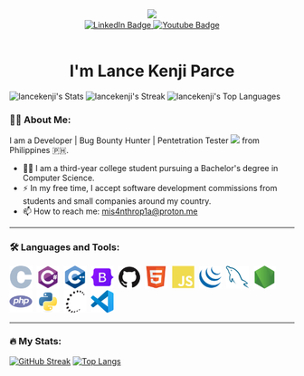 <div id="header" align="center">
  <!-- <img src="https://media.giphy.com/media/h0Mj8jM2gB9a1eNn8Z/giphy.gif" width="100"/> -->
  <img src="https://images.weserv.nl/?url=https://media1.giphy.com/media/h0Mj8jM2gB9a1eNn8Z/giphy.gif&v=4&h=300&w=300&fit=cover&mask=circle&maxage=7d&output=gif&n=-1" width="100"/>
  <div id="badges">
    <a href="https://www.linkedin.com/in/lancekenjiparce/">
      <img src="https://img.shields.io/badge/LinkedIn-blue?style=for-the-badge&logo=linkedin&logoColor=white" alt="LinkedIn Badge"/>
    </a>
    <a href="https://www.youtube.com/@lancekenjiparce/">
      <img src="https://img.shields.io/badge/YouTube-red?style=for-the-badge&logo=youtube&logoColor=white" alt="Youtube Badge"/>
    </a>
  </div>
  <img src="https://komarev.com/ghpvc/?username=lancekenji&style=flat-square&color=blue" alt=""/>
  <h1> I'm Lance Kenji Parce </h1>
</div>

![lancekenji's Stats](https://github-readme-stats.vercel.app/api?username=lancekenji&theme=vue-dark&show_icons=true&hide_border=false&count_private=true)
![lancekenji's Streak](https://github-readme-streak-stats.herokuapp.com/?user=lancekenji&theme=vue-dark&hide_border=false)
![lancekenji's Top Languages](https://github-readme-stats.vercel.app/api/top-langs/?username=lancekenji&theme=vue-dark&show_icons=true&hide_border=false&layout=compact)

### 👨‍💻 About Me:
I am a Developer | Bug Bounty Hunter | Pentetration Tester <img src="https://media.giphy.com/media/WUlplcMpOCEmTGBtBW/giphy.gif" width="30"> from Philippines 🇵🇭.
- 👨‍🎓 I am a third-year college student pursuing a Bachelor's degree in Computer Science.
- ⚡ In my free time, I accept software development commissions from students and small companies around my country.
- 📫 How to reach me: mis4nthrop1a@proton.me

---

### 🛠️ Languages and Tools:
<div>
  <img src="https://raw.githubusercontent.com/devicons/devicon/master/icons/c/c-original.svg" title="C" alt="C" width="40" height="40"/>&nbsp;
  <img src="https://raw.githubusercontent.com/devicons/devicon/master/icons/csharp/csharp-original.svg" title="Cs" alt="Cs" width="40" height="40"/>&nbsp;
  <img src="https://raw.githubusercontent.com/devicons/devicon/master/icons/cplusplus/cplusplus-original.svg" title="cpp" alt="cpp" width="40" height="40"/>&nbsp;
  <img src="https://raw.githubusercontent.com/devicons/devicon/master/icons/bootstrap/bootstrap-original.svg" title="Bootstrap" alt="Bootstrap" width="40" height="40"/>&nbsp;
  <img src="https://raw.githubusercontent.com/devicons/devicon/master/icons/github/github-original.svg" title="Github" alt="Github" width="40" height="40"/>&nbsp;
  <img src="https://raw.githubusercontent.com/devicons/devicon/master/icons/html5/html5-original.svg" title="HTML" alt="HTML" width="40" height="40"/>&nbsp;
  <img src="https://raw.githubusercontent.com/devicons/devicon/master/icons/javascript/javascript-plain.svg" title="JS" alt="JS" width="40" height="40"/>&nbsp;
  <img src="https://raw.githubusercontent.com/devicons/devicon/master/icons/jquery/jquery-original.svg" title="JQuery" alt="JQuery" width="40" height="40"/>&nbsp;
  <img src="https://raw.githubusercontent.com/devicons/devicon/master/icons/mysql/mysql-original.svg" title="MySQL" alt="MySQL" width="40" height="40"/>&nbsp;
  <img src="https://raw.githubusercontent.com/devicons/devicon/master/icons/nodejs/nodejs-original.svg" title="NodeJS" alt="NodeJS" width="40" height="40"/>&nbsp;
  <img src="https://raw.githubusercontent.com/devicons/devicon/master/icons/php/php-plain.svg" title="PHP" alt="PHP" width="40" height="40"/>&nbsp;
  <img src="https://raw.githubusercontent.com/devicons/devicon/master/icons/python/python-original.svg" title="Python" alt="Python" width="40" height="40"/>&nbsp;
  <img src="https://raw.githubusercontent.com/devicons/devicon/master/icons/ssh/ssh-original.svg" title="SSH" alt="SSH" width="40" height="40"/>&nbsp;
  <img src="https://raw.githubusercontent.com/devicons/devicon/master/icons/vscode/vscode-original.svg" title="vscode" alt="vscode" width="40" height="40"/>&nbsp;
</div>

---

### 🔥 My Stats:
[![GitHub Streak](http://github-readme-streak-stats.herokuapp.com?user=lancekenji&theme=dark&background=000000)](https://git.io/streak-stats)
[![Top Langs](https://github-readme-stats.vercel.app/api/top-langs/?username=lancekenji&layout=compact&theme=vision-friendly-dark)](https://github.com/anuraghazra/github-readme-stats)
